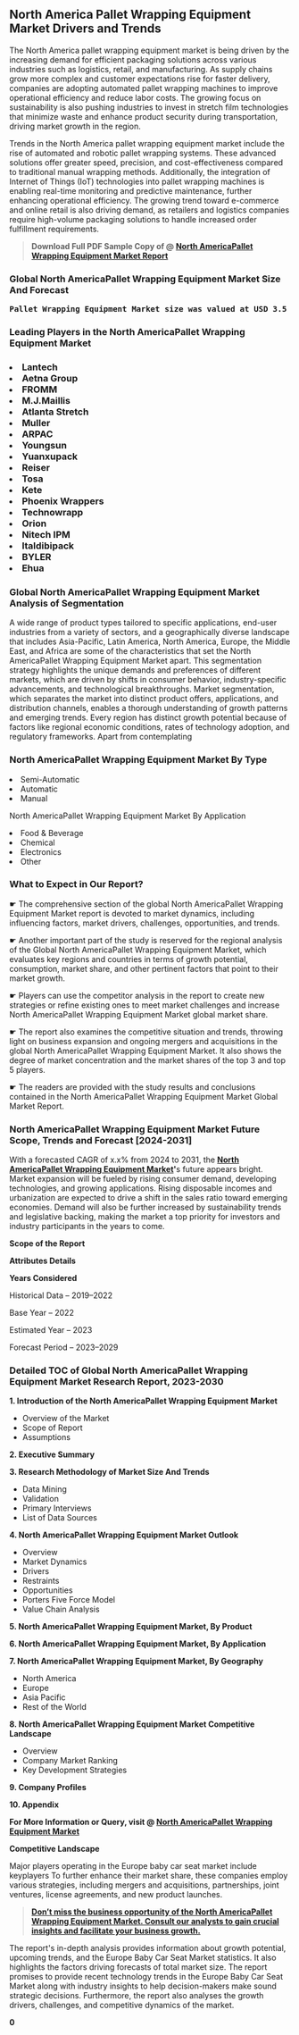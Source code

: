 <p><h2>North America Pallet Wrapping Equipment Market Drivers and Trends</h2><p>The North America pallet wrapping equipment market is being driven by the increasing demand for efficient packaging solutions across various industries such as logistics, retail, and manufacturing. As supply chains grow more complex and customer expectations rise for faster delivery, companies are adopting automated pallet wrapping machines to improve operational efficiency and reduce labor costs. The growing focus on sustainability is also pushing industries to invest in stretch film technologies that minimize waste and enhance product security during transportation, driving market growth in the region.</p><p>Trends in the North America pallet wrapping equipment market include the rise of automated and robotic pallet wrapping systems. These advanced solutions offer greater speed, precision, and cost-effectiveness compared to traditional manual wrapping methods. Additionally, the integration of Internet of Things (IoT) technologies into pallet wrapping machines is enabling real-time monitoring and predictive maintenance, further enhancing operational efficiency. The growing trend toward e-commerce and online retail is also driving demand, as retailers and logistics companies require high-volume packaging solutions to handle increased order fulfillment requirements.</p></p><blockquote id="" class=""><strong>Download Full PDF Sample Copy of @&nbsp;<a href="https://www.verifiedmarketreports.com/download-sample/?rid=379236&utm_source=GitHub-Jan&utm_medium=262" target="_blank">North AmericaPallet Wrapping Equipment Market Report</a>&nbsp;&nbsp;</strong></blockquote><h3 id="" class=""><strong>Global&nbsp;North AmericaPallet Wrapping Equipment Market Size And Forecast</strong></h3><pre class="reader-text-block__code-block"><strong>Pallet Wrapping Equipment Market size was valued at USD 3.5 Billion in 2022 and is projected to reach USD 5.8 Billion by 2030, growing at a CAGR of 7.4% from 2024 to 2030.</strong></pre><h3 id="" class="">Leading Players in the&nbsp;North AmericaPallet Wrapping Equipment Market</h3><h3 class=""></Li><Li>Lantech</Li><Li> Aetna Group</Li><Li> FROMM</Li><Li> M.J.Maillis</Li><Li> Atlanta Stretch</Li><Li> Muller</Li><Li> ARPAC</Li><Li> Youngsun</Li><Li> Yuanxupack</Li><Li> Reiser</Li><Li> Tosa</Li><Li> Kete</Li><Li> Phoenix Wrappers</Li><Li> Technowrapp</Li><Li> Orion</Li><Li> Nitech IPM</Li><Li> Italdibipack</Li><Li> BYLER</Li><Li> Ehua</h3><h3 id="" class="">Global&nbsp;North AmericaPallet Wrapping Equipment Market Analysis of Segmentation</h3><p id="" class="">A wide range of product types tailored to specific applications, end-user industries from a variety of sectors, and a geographically diverse landscape that includes Asia-Pacific, Latin America, North America, Europe, the Middle East, and Africa are some of the characteristics that set the North AmericaPallet Wrapping Equipment Market apart. This segmentation strategy highlights the unique demands and preferences of different markets, which are driven by shifts in consumer behavior, industry-specific advancements, and technological breakthroughs. Market segmentation, which separates the market into distinct product offers, applications, and distribution channels, enables a thorough understanding of growth patterns and emerging trends. Every region has distinct growth potential because of factors like regional economic conditions, rates of technology adoption, and regulatory frameworks. Apart from contemplating</p><h3 id="" class="">North AmericaPallet Wrapping Equipment Market&nbsp;By Type</h3><p></Li><Li>Semi-Automatic</Li><Li> Automatic</Li><Li> Manual</p><div class="" data-test-id=""><p>North AmericaPallet Wrapping Equipment Market&nbsp;By Application</p></div><p class=""></Li><Li>Food & Beverage</Li><Li> Chemical</Li><Li> Electronics</Li><Li> Other</p><div class="" data-test-id=""><h3><span class="">What to Expect in Our Report?</span></h3></div><div class="" data-test-id=""><p><span class="">☛ The comprehensive section of the global North AmericaPallet Wrapping Equipment Market report is devoted to market dynamics, including influencing factors, market drivers, challenges, opportunities, and trends.</span></p></div><div class="" data-test-id=""><p><span class="">☛ Another important part of the study is reserved for the regional analysis of the Global North AmericaPallet Wrapping Equipment Market, which evaluates key regions and countries in terms of growth potential, consumption, market share, and other pertinent factors that point to their market growth.</span></p></div><div class="" data-test-id=""><p><span class="">☛ Players can use the competitor analysis in the report to create new strategies or refine existing ones to meet market challenges and increase North AmericaPallet Wrapping Equipment Market global market share.</span></p></div><div class="" data-test-id=""><p><span class="">☛ The report also examines the competitive situation and trends, throwing light on business expansion and ongoing mergers and acquisitions in the global North AmericaPallet Wrapping Equipment Market. It also shows the degree of market concentration and the market shares of the top 3 and top 5 players.</span></p></div><div class="" data-test-id=""><p><span class="">☛ The readers are provided with the study results and conclusions contained in the North AmericaPallet Wrapping Equipment Market Global Market Report.</span></p></div><div class="" data-test-id=""><h3><span class="">North AmericaPallet Wrapping Equipment Market Future Scope, Trends and Forecast [2024-2031]</span></h3></div><div class="" data-test-id=""><p><span class="">With a forecasted CAGR of x.x% from 2024 to 2031, the <strong><a href="https://www.verifiedmarketreports.com/download-sample/?rid=379236&utm_source=GitHub-Jan&utm_medium=262" target="_blank">North AmericaPallet Wrapping Equipment Market</a>'</strong>s future appears bright. Market expansion will be fueled by rising consumer demand, developing technologies, and growing applications. Rising disposable incomes and urbanization are expected to drive a shift in the sales ratio toward emerging economies. Demand will also be further increased by sustainability trends and legislative backing, making the market a top priority for investors and industry participants in the years to come.</span></p><p id="ember66" class="ember-view reader-text-block__paragraph"><strong>Scope of the Report</strong></p><p id="ember67" class="ember-view reader-text-block__paragraph"><strong>Attributes Details</strong></p><p id="ember68" class="ember-view reader-text-block__paragraph"><strong>Years Considered</strong></p><p id="ember69" class="ember-view reader-text-block__paragraph">Historical Data &ndash; 2019&ndash;2022</p><p id="ember70" class="ember-view reader-text-block__paragraph">Base Year &ndash; 2022</p><p id="ember71" class="ember-view reader-text-block__paragraph">Estimated Year &ndash; 2023</p><p id="ember72" class="ember-view reader-text-block__paragraph">Forecast Period &ndash; 2023&ndash;2029</p></div><h3 id="" class="">Detailed TOC of Global North AmericaPallet Wrapping Equipment Market Research Report, 2023-2030</h3><p id="" class=""><strong>1. Introduction of the North AmericaPallet Wrapping Equipment Market</strong></p><ul><li>Overview of the Market</li><li>Scope of Report</li><li>Assumptions</li></ul><p id="" class=""><strong>2. Executive Summary</strong></p><p id="" class=""><strong>3. Research Methodology of Market Size And Trends</strong></p><ul><li>Data Mining</li><li>Validation</li><li>Primary Interviews</li><li>List of Data Sources</li></ul><p id="" class=""><strong>4. North AmericaPallet Wrapping Equipment Market Outlook</strong></p><ul><li>Overview</li><li>Market Dynamics</li><li>Drivers</li><li>Restraints</li><li>Opportunities</li><li>Porters Five Force Model</li><li>Value Chain Analysis</li></ul><p id="" class=""><strong>5. North AmericaPallet Wrapping Equipment Market, By Product</strong></p><p id="" class=""><strong>6. North AmericaPallet Wrapping Equipment Market, By Application</strong></p><p id="" class=""><strong>7. North AmericaPallet Wrapping Equipment Market, By Geography</strong></p><ul><li>North America</li><li>Europe</li><li>Asia Pacific</li><li>Rest of the World</li></ul><p id="" class=""><strong>8. North AmericaPallet Wrapping Equipment Market Competitive Landscape</strong></p><ul><li>Overview</li><li>Company Market Ranking</li><li>Key Development Strategies</li></ul><p id="" class=""><strong>9. Company Profiles</strong></p><p id="" class=""><strong>10. Appendix</strong></p><p><strong>For More Information or Query, visit&nbsp;@ <a href="https://www.verifiedmarketreports.com/product/pallet-wrapping-equipment-market/" target="_blank">North AmericaPallet Wrapping Equipment Market</a></strong></p><p id="ember61" class="ember-view reader-text-block__paragraph"><strong>Competitive Landscape</strong></p><p id="ember62" class="ember-view reader-text-block__paragraph">Major players operating in the Europe baby car seat market include keyplayers To further enhance their market share, these companies employ various strategies, including mergers and acquisitions, partnerships, joint ventures, license agreements, and new product launches.</p><blockquote id="ember63" class="ember-view reader-text-block__blockquote"><strong><a href="https://www.verifiedmarketreports.com/download-sample/?rid=379236&utm_source=GitHub-Jan&utm_medium=262" target="_blank">Don&rsquo;t miss the business opportunity of the North AmericaPallet Wrapping Equipment Market. Consult our analysts to gain crucial insights and facilitate your business growth.</a></strong></blockquote><p id="ember64" class="ember-view reader-text-block__paragraph">The report's in-depth analysis provides information about growth potential, upcoming trends, and the Europe Baby Car Seat Market statistics. It also highlights the factors driving forecasts of total market size. The report promises to provide recent technology trends in the Europe Baby Car Seat Market along with industry insights to help decision-makers make sound strategic decisions. Furthermore, the report also analyses the growth drivers, challenges, and competitive dynamics of the market.</p><p class="ember-view reader-text-block__paragraph"><strong>0</strong></p>
